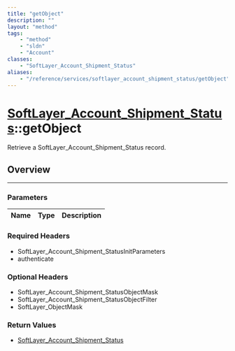 ```yaml
---
title: "getObject"
description: ""
layout: "method"
tags:
    - "method"
    - "sldn"
    - "Account"
classes:
    - "SoftLayer_Account_Shipment_Status"
aliases:
    - "/reference/services/softlayer_account_shipment_status/getObject"
---
```

# [SoftLayer_Account_Shipment_Status](/reference/services/SoftLayer_Account_Shipment_Status)::getObject


Retrieve a SoftLayer_Account_Shipment_Status record.


## Overview 


-----

### Parameters 
|Name | Type | Description |
| --- | --- | --- |


### Required Headers
* SoftLayer_Account_Shipment_StatusInitParameters
* authenticate


### Optional Headers
* SoftLayer_Account_Shipment_StatusObjectMask
* SoftLayer_Account_Shipment_StatusObjectFilter
* SoftLayer_ObjectMask

### Return Values
* <a href='/reference/datatypes/SoftLayer_Account_Shipment_Status'>SoftLayer_Account_Shipment_Status </a>




